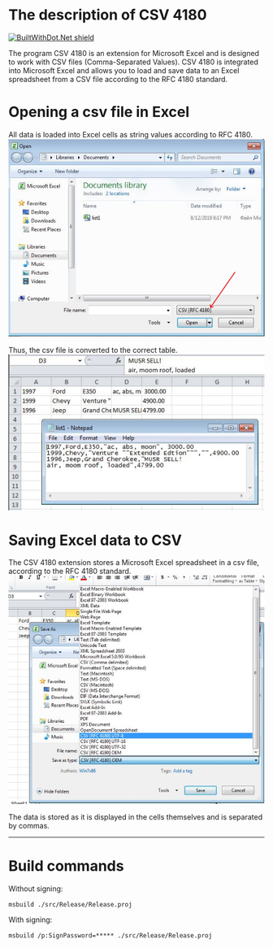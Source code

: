 # The description of CSV 4180

[![BuiltWithDot.Net shield](https://builtwithdot.net/project/428/csv-4180-for-excel-csv/badge)](https://builtwithdot.net/project/428/csv-4180-for-excel-csv)

The program CSV 4180 is an extension for Microsoft Excel and is designed to work with CSV files (Comma-Separated Values). CSV 4180 is integrated into Microsoft Excel and allows you to load and save data to an Excel spreadsheet from a CSV file according to the RFC 4180 standard.

# Opening a csv file in Excel
All data is loaded into Excel cells as string values according to RFC 4180.  
![](images/open-window.jpg)

Thus, the csv file is converted to the correct table.  
![](images/feature-1.jpg)

# Saving Excel data to CSV
The CSV 4180 extension stores a Microsoft Excel spreadsheet in a csv file, according to the RFC 4180 standard.  
![](images/save-window.jpg)

The data is stored as it is displayed in the cells themselves and is separated by commas.

----

# Build commands

Without signing:

    msbuild ./src/Release/Release.proj
    

With signing:

    msbuild /p:SignPassword=***** ./src/Release/Release.proj
